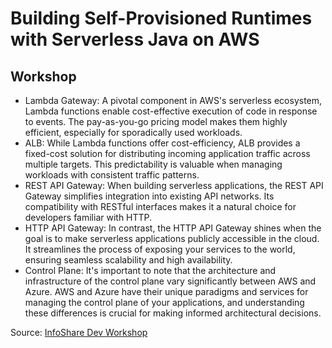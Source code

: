 # Building Self-Provisioned Runtimes with Serverless Java on AWS
## Workshop

* Lambda Gateway: A pivotal component in AWS's serverless ecosystem, Lambda functions enable cost-effective execution of code in response to events. The pay-as-you-go pricing model makes them highly efficient, especially for sporadically used workloads.
* ALB: While Lambda functions offer cost-efficiency, ALB provides a fixed-cost solution for distributing incoming application traffic across multiple targets. This predictability is valuable when managing workloads with consistent traffic patterns.
* REST API Gateway: When building serverless applications, the REST API Gateway simplifies integration into existing API networks. Its compatibility with RESTful interfaces makes it a natural choice for developers familiar with HTTP.
* HTTP API Gateway: In contrast, the HTTP API Gateway shines when the goal is to make serverless applications publicly accessible in the cloud. It streamlines the process of exposing your services to the world, ensuring seamless scalability and high availability.
* Control Plane: It's important to note that the architecture and infrastructure of the control plane vary significantly between AWS and Azure. AWS and Azure have their unique paradigms and services for managing the control plane of your applications, and understanding these differences is crucial for making informed architectural decisions.

Source: [InfoShare Dev Workshop](https://dev.infoshare.pl/warsztaty/#agenda_34)
